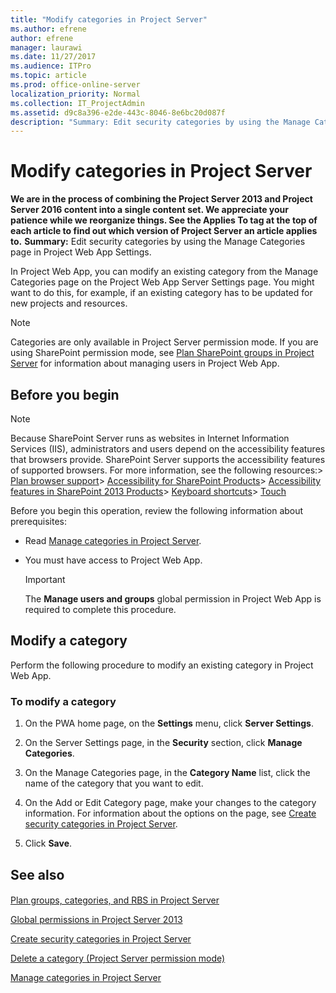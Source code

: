```yaml
---
title: "Modify categories in Project Server"
ms.author: efrene
author: efrene
manager: laurawi
ms.date: 11/27/2017
ms.audience: ITPro
ms.topic: article
ms.prod: office-online-server
localization_priority: Normal
ms.collection: IT_ProjectAdmin
ms.assetid: d9c8a396-e2de-443c-8046-8e6bc20d087f
description: "Summary: Edit security categories by using the Manage Categories page in Project Web App Settings."
---
```


# Modify categories in Project Server
 **We are in the process of combining the Project Server 2013 and Project Server 2016 content into a single content set. We appreciate your patience while we reorganize things. See the Applies To tag at the top of each article to find out which version of Project Server an article applies to.**
 **Summary:** Edit security categories by using the Manage Categories page in Project Web App Settings.
  
In Project Web App, you can modify an existing category from the Manage Categories page on the Project Web App Server Settings page. You might want to do this, for example, if an existing category has to be updated for new projects and resources.
  
> [!NOTE]
> Categories are only available in Project Server permission mode. If you are using SharePoint permission mode, see [Plan SharePoint groups in Project Server](plan-sharepoint-groups-in-project-server.md) for information about managing users in Project Web App.
  
## Before you begin

> [!NOTE]
>  Because SharePoint Server runs as websites in Internet Information Services (IIS), administrators and users depend on the accessibility features that browsers provide. SharePoint Server supports the accessibility features of supported browsers. For more information, see the following resources:> [Plan browser support](https://go.microsoft.com/fwlink/p/?LinkId=246502)> [Accessibility for SharePoint Products](http://technet.microsoft.com/library/94ad4316-1077-400a-b17e-a2085a5a7312.aspx)> [Accessibility features in SharePoint 2013 Products](https://go.microsoft.com/fwlink/p/?LinkId=246501)> [Keyboard shortcuts](https://go.microsoft.com/fwlink/p/?LinkID=246504)> [Touch](https://go.microsoft.com/fwlink/p/?LinkId=246506)
  
Before you begin this operation, review the following information about prerequisites:
  
- Read [Manage categories in Project Server](manage-categories-in-project-server.md).
    
- You must have access to Project Web App.
    
    > [!IMPORTANT]
    > The **Manage users and groups** global permission in Project Web App is required to complete this procedure.
  
## Modify a category

Perform the following procedure to modify an existing category in Project Web App.
  
### To modify a category

1. On the PWA home page, on the **Settings** menu, click **Server Settings**.
    
2. On the Server Settings page, in the **Security** section, click **Manage Categories**.
    
3. On the Manage Categories page, in the **Category Name** list, click the name of the category that you want to edit.
    
4. On the Add or Edit Category page, make your changes to the category information. For information about the options on the page, see [Create security categories in Project Server](create-security-categories-in-project-server.md).
    
5. Click **Save**.
    
## See also

#### 

[Plan groups, categories, and RBS in Project Server](plan-groups-categories-and-rbs-in-project-server.md)
  
[Global permissions in Project Server 2013](global-permissions-in-project-server-2013.md)
  
[Create security categories in Project Server](create-security-categories-in-project-server.md)
  
[Delete a category (Project Server permission mode)](delete-a-category-project-server-permission-mode.md)
  
[Manage categories in Project Server](manage-categories-in-project-server.md)

